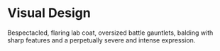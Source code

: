 # Visual Design

Bespectacled, flaring lab coat, oversized battle gauntlets, balding with sharp features and a perpetually severe and intense expression.
